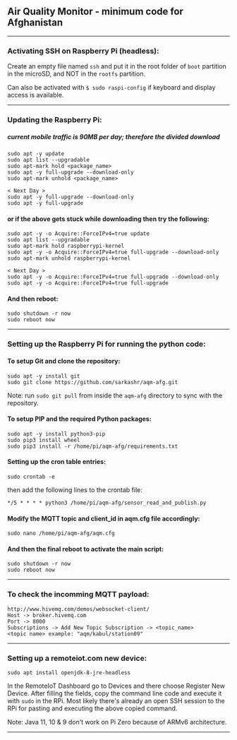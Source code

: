 ## Air Quality Monitor - minimum code for Afghanistan

--------------------------------------------------------------------------------

### Activating SSH on Raspberry Pi (headless):

Create an empty file named `ssh` and put it in the root folder of `boot` partition in the microSD, and NOT in the `rootfs` partition.

Can also be activated with `$ sudo raspi-config` if keyboard and display access is available.

--------------------------------------------------------------------------------

### Updating the Raspberry Pi:

##### current mobile traffic is 90MB per day; therefore the divided download

```
sudo apt -y update
sudo apt list --upgradable
sudo apt-mark hold <package_name>
sudo apt -y full-upgrade --download-only
sudo apt-mark unhold <package_name>

< Next Day >
sudo apt -y full-upgrade --download-only
sudo apt -y full-upgrade
```

#### or if the above gets stuck while downloading then try the following:
```
sudo apt -y -o Acquire::ForceIPv4=true update
sudo apt list --upgradable
sudo apt-mark hold raspberrypi-kernel
sudo apt -y -o Acquire::ForceIPv4=true full-upgrade --download-only
sudo apt-mark unhold raspberrypi-kernel

< Next Day >
sudo apt -y -o Acquire::ForceIPv4=true full-upgrade --download-only
sudo apt -y -o Acquire::ForceIPv4=true full-upgrade
```

#### And then reboot:
```
sudo shutdown -r now
sudo reboot now
```

--------------------------------------------------------------------------------

### Setting up the Raspberry Pi for running the python code:

#### To setup Git and clone the repository:
```
sudo apt -y install git
sudo git clone https://github.com/sarkashr/aqm-afg.git
```
Note: run `sudo git pull` from inside the `aqm-afg` directory to sync with the repository.

#### To setup PIP and the required Python packages:
```
sudo apt -y install python3-pip
sudo pip3 install wheel
sudo pip3 install -r /home/pi/aqm-afg/requirements.txt
```

#### Setting up the cron table entries:
```
sudo crontab -e
```
then add the following lines to the crontab file:
```
*/5 * * * * python3 /home/pi/aqm-afg/sensor_read_and_publish.py
```
#### Modify the MQTT topic and client_id in aqm.cfg file accordingly:
```
sudo nano /home/pi/aqm-afg/aqm.cfg
```
#### And then the final reboot to activate the main script:
```
sudo shutdown -r now
sudo reboot now
```

--------------------------------------------------------------------------------

### To check the incomming MQTT payload:
```
http://www.hivemq.com/demos/websocket-client/
Host -> broker.hivemq.com
Port -> 8000
Subscriptions -> Add New Topic Subscription -> <topic_name>
<topic name> example: "aqm/kabul/station09"
```

--------------------------------------------------------------------------------

### Setting up a remoteiot.com new device:
```
sudo apt install openjdk-8-jre-headless
```

In the RemoteIoT Dashboard go to Devices and there choose Register New Device.
After filling the fields, copy the command line code and execute it with `sudo` in the RPi.
Most likely there's already an open SSH session to the RPi for pasting and executing the above copied command.

Note: Java 11, 10 & 9 don't work on Pi Zero because of ARMv6 architecture.

--------------------------------------------------------------------------------
